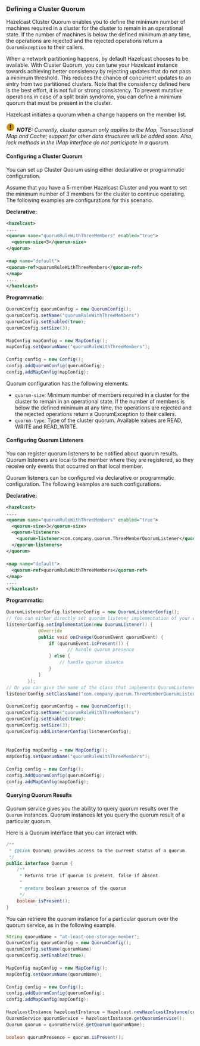 ### Defining a Cluster Quorum

Hazelcast Cluster Quorum enables you to define the minimum number of machines required in a cluster for the cluster to remain in an operational state. If the number of machines is below the defined minimum at any time, the operations are rejected and the rejected operations return a `QuorumException` to their callers.

When a network partitioning happens, by default Hazelcast chooses to be available. With Cluster Quorum, you can tune your Hazelcast instance towards achieving better consistency by rejecting updates that do not pass a minimum threshold. This reduces the chance of concurrent updates to an entry from two partitioned clusters. Note that the consistency defined here is the best effort, it is not full or strong consistency. To prevent mutative operations in case of a split brain syndrome, you can define a minimum quorum that must be present in the cluster.

Hazelcast initiates a quorum when a change happens on the member list.

![image](images/NoteSmall.jpg) ***NOTE:*** *Currently, cluster quorum only applies to the Map, Transactional Map and Cache; support for other data structures will be added soon. Also, lock methods in the IMap interface do not participate in a quorum.*


#### Configuring a Cluster Quorum

You can set up Cluster Quorum using either declarative or programmatic configuration.

Assume that you have a 5-member Hazelcast Cluster and you want to set the minimum number of 3 members for the cluster to continue operating. The following examples are configurations for this scenario.

**Declarative:**

```xml
<hazelcast>
....
<quorum name="quorumRuleWithThreeMembers" enabled="true">
  <quorum-size>3</quorum-size>
</quorum>

<map name="default">
<quorum-ref>quorumRuleWithThreeMembers</quorum-ref>
</map>
....
</hazelcast>

```

**Programmatic:**

```java
QuorumConfig quorumConfig = new QuorumConfig();
quorumConfig.setName("quorumRuleWithThreeMembers")
quorumConfig.setEnabled(true);
quorumConfig.setSize(3);

MapConfig mapConfig = new MapConfig();
mapConfig.setQuorumName("quorumRuleWithThreeMembers");

Config config = new Config();
config.addQuorumConfig(quorumConfig);
config.addMapConfig(mapConfig);

```

Quorum configuration has the following elements.


- `quorum-size`: Minimum number of members required in a cluster for the cluster to remain in an operational state. If the number of members is below the defined minimum at any time, the operations are rejected and the rejected operations return a QuorumException to their callers.
- `quorum-type`: Type of the cluster quorum. Available values are READ, WRITE and READ_WRITE.



#### Configuring Quorum Listeners

You can register quorum listeners to be notified about quorum results. Quorum listeners are local to the member where they are registered, so they receive only events that occurred on that local member.

Quorum listeners can be configured via declarative or programmatic configuration. The following examples are such configurations.

**Declarative:**

```xml
<hazelcast>
....
<quorum name="quorumRuleWithThreeMembers" enabled="true">
  <quorum-size>3</quorum-size>
  <quorum-listeners>
    <quorum-listener>com.company.quorum.ThreeMemberQuorumListener</quorum-listener>
  </quorum-listeners>
</quorum>

<map name="default">
  <quorum-ref>quorumRuleWithThreeMembers</quorum-ref>
</map>
....
</hazelcast>
```

**Programmatic:**

```java
QuorumListenerConfig listenerConfig = new QuorumListenerConfig();
// You can either directly set quorum listener implementation of your own
listenerConfig.setImplementation(new QuorumListener() {
            @Override
            public void onChange(QuorumEvent quorumEvent) {
                if (quorumEvent.isPresent()) {
                       // handle quorum presence
                } else {
                    // handle quorum absence
                }
            }
        });
// Or you can give the name of the class that implements QuorumListener interface.
listenerConfig.setClassName("com.company.quorum.ThreeMemberQuorumListener");

QuorumConfig quorumConfig = new QuorumConfig();
quorumConfig.setName("quorumRuleWithThreeMembers")
quorumConfig.setEnabled(true);
quorumConfig.setSize(3);
quorumConfig.addListenerConfig(listenerConfig);


MapConfig mapConfig = new MapConfig();
mapConfig.setQuorumName("quorumRuleWithThreeMembers");

Config config = new Config();
config.addQuorumConfig(quorumConfig);
config.addMapConfig(mapConfig);
```




#### Querying Quorum Results

Quorum service gives you the ability to query quorum results over the `Quorum` instances. Quorum instances let you query the quorum result of a particular quorum.

Here is a Quorum interface that you can interact with.

```java
/**
 * {@link Quorum} provides access to the current status of a quorum.
 */
public interface Quorum {
    /**
     * Returns true if quorum is present, false if absent.
     *
     * @return boolean presence of the quorum
     */
    boolean isPresent();
}
```
You can retrieve the quorum instance for a particular quorum over the quorum service, as in the following example.

```java
String quorumName = "at-least-one-storage-member";
QuorumConfig quorumConfig = new QuorumConfig();
quorumConfig.setName(quorumName)
quorumConfig.setEnabled(true);

MapConfig mapConfig = new MapConfig();
mapConfig.setQuorumName(quorumName);

Config config = new Config();
config.addQuorumConfig(quorumConfig);
config.addMapConfig(mapConfig);

HazelcastInstance hazelcastInstance = Hazelcast.newHazelcastInstance(config);
QuorumService quorumService = hazelcastInstance.getQuorumService();
Quorum quorum = quorumService.getQuorum(quorumName);

boolean quorumPresence = quorum.isPresent();

```

